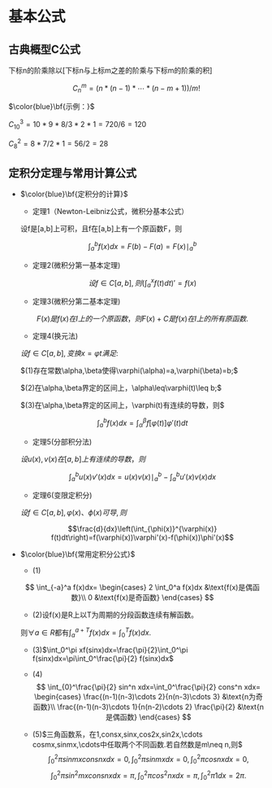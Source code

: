 # 基本公式

## 古典概型C公式

下标n的阶乘除以[下标n与上标m之差的阶乘与下标m的阶乘的积]

$$C_n^m=(n*(n-1)*\cdots*(n-m+1))/m!$$

$\color{blue}\bf{示例：}$

$C_{10}^3=10*9*8/3*2*1=720/6=120$

$C_8^2=8*7/2*1=56/2=28$

## 定积分定理与常用计算公式

- $\color{blue}\bf{定积分的计算}$

  - 定理1（Newton-Leibniz公式，微积分基本公式）

  设f是[a,b]上可积，且f在[a,b]上有一个原函数F，则

  $$\int_a^bf(x)dx=F(b)-F(a)=F(x)\mid_a^b$$

  - 定理2(微积分第一基本定理)

  $$
  设f\in C[a,b],则\left(\int_a^xf(t)dt\right)'=f(x)
  $$

  - 定理3(微积分第二基本定理)

  $$
  F(x)是f(x)在I上的一个原函数，则F(x)+C是f(x)在I上的所有原函数.
  $$

  - 定理4(换元法)

  $设f\in C[a,b],变换x=\varphi{t}满足:$

  $(1)存在常数\alpha,\beta使得\varphi(\alpha)=a,\varphi(\beta)=b;$

  $(2)在\alpha,\beta界定的区间上，\alpha\leq\varphi(t)\leq b;$

  $(3)在\alpha,\beta界定的区间上，\varphi(t)有连续的导数，则$

  $$\int_a^b f(x)dx=\int_\alpha^\beta f[\varphi(t)]\varphi'(t)dt$$

  - 定理5(分部积分法)

  $设u(x),v(x)在[a,b]上有连续的导数，则$

  $$\int_a^b u(x)v'(x)dx=u(x)v(x)\mid_a^b-\int_a^b u'(x)v(x)dx$$

  - 定理6(变限定积分)

  $设f\in C[a,b],\varphi(x)、\phi(x)可导,则$

  $$\frac{d}{dx}\left(\int_{\phi(x)}^{\varphi(x)} f(t)dt\right)=f(\varphi(x))\varphi'(x)-f(\phi(x))\phi'(x)$$

- $\color{blue}\bf{常用定积分公式}$

  - (1)

  $$
  \int_{-a}^a f(x)dx=
  \begin{cases}
      2 \int_0^a f(x)dx  &\text{f(x)是偶函数}\\
      0   &\text{f(x)是奇函数}
  \end{cases}
  $$

  - (2)设f(x)是R上以T为周期的分段函数连续有解函数。

  则$\forall a\in R$都有$\int_a^{a+T} f(x)dx=\int_0^T f(x)dx.$

  - (3)$\int_0^\pi xf(sinx)dx=\frac{\pi}{2}\int_0^\pi f(sinx)dx=\pi\int_0^\frac{\pi}{2} f(sinx)dx$

  - (4)
  $$
  \int_{0}^\frac{\pi}{2} sin^n xdx=\int_0^\frac{\pi}{2} cons^n xdx=
  \begin{cases}
      \frac{(n-1)(n-3)\cdots 2}{n(n-3)\cdots 3} &\text{n为奇函数}\\
      \frac{(n-1)(n-3)\cdots 1}{n(n-2)\cdots 2} \frac{\pi}{2}   &\text{n是偶函数}
  \end{cases}
  $$

  - (5)$三角函数系，在1,consx,sinx,cos2x,sin2x,\cdots cosmx,sinmx,\cdots中任取两个不同函数.若自然数是m\neq n,则$
  $$
  \int_0^2\pi sinmxconsnxdx=0,\int_0^2\pi sinmxdx=0,\int_0^2\pi cosnxdx=0,
  $$
  $$
  \int_0^2\pi sin^2 mxconsnxdx=\pi,\int_0^2\pi cos^2nxdx=\pi,\int_0^2\pi 1dx=2\pi.
  $$
